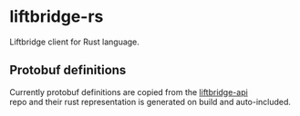 # liftbridge-rs
Liftbridge client for Rust language. 

## Protobuf definitions
Currently protobuf definitions are copied from the [liftbridge-api](https://github.com/liftbridge-io/liftbridge-api/blob/master/api.proto)  
repo and their rust representation is generated on build and auto-included.

